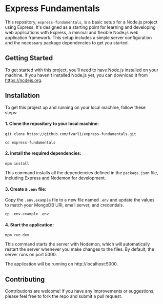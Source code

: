 # Express Fundamentals
This repository, `express-fundamentals`, is a basic setup for a Node.js project using Express. It's designed as a starting point for learning and developing web applications with Express, a minimal and flexible Node.js web application framework. This setup includes a simple server configuration and the necessary package dependencies to get you started.

## Getting Started
To get started with this project, you'll need to have Node.js installed on your machine. If you haven't installed Node.js yet, you can download it from https://nodejs.org.

## Installation
To get this project up and running on your local machine, follow these steps:
#### 1. Clone the repository to your local machine:
```shell
git clone https://github.com/fvarli/express-fundamentals.git

cd express-fundamentals
```
#### 2. Install the required dependencies:
```shell
npm install
```
This command installs all the dependencies defined in the `package.json` file, including Express and Nodemon for development.

#### 3. Create a `.env` file:
Copy the `.env.example` file to a new file named `.env` and update the values to match your MongoDB URI, email server, and credentials.
```shell
cp .env.example .env
```
#### 4. Start the application:
```shell
npm run dev
```
This command starts the server with Nodemon, which will automatically restart the server whenever you make changes to the files. By default, the server runs on port 5000.

The application will be running on http://localhost:5000.

## Contributing
Contributions are welcome! If you have any improvements or suggestions, please feel free to fork the repo and submit a pull request.
